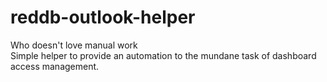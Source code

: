 # reddb-outlook-helper
Who doesn't love manual work\
Simple helper to provide an automation to the mundane task of dashboard access management.
